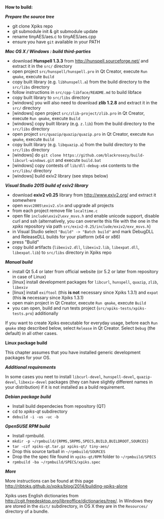 **How to build:**

***Prepare the source tree***

- git clone Xpiks repo
- git submodule init & git submodule update
- rename tinyAES/aes.c to tinyAES/aes.cpp
- ensure you have `git` available in your PATH

***Mac OS X / Windows : build third-parties***

- download **Hunspell 1.3.3** from http://hunspell.sourceforge.net/ and extract it in the `src/` directory
- open project `src/hunspell/hunspell.pro` in Qt Creator, execute `Run qmake`, execute `Build`
- copy built library (e.g. `libhunspell.a`) from the build directory to the `src/libs` directory
- follow instructions in `src/cpp-libface/README.md` to build libface
- copy built library to `src/libs` directory
- [windows] you will also need to download **zlib 1.2.8** and extract it in the `src/` directory
- [windows] open project `src/zlib-project/zlib.pro` in Qt Creator, execute `Run qmake`, execute `Build`
- [windows] copy built library (e.g. `z.lib`) from the build directory to the `src/libs` directory
- open project `src/quazip/quazip/quazip.pro` in Qt Creator, execute `Run qmake`, execute `Build`
- copy built library (e.g. `libquazip.a`) from the build directory to the `src/libs` directory
- [windows] do `git clone https://github.com/blackrosezy/build-libcurl-windows.git` and execute `build.bat`
- [windows] copy contests of `lib/dll-debug-x64` contents to the `src/libs/` directory
- [windows] build exiv2 library (see steps below)

***Visual Studio 2015 build of exiv2 library***

- download **exiv2 v0.25** library from http://www.exiv2.org/ and extract it somewhere
- open `msvc2005\exiv2.sln` and upgrade all projects
- from each project remove file `localtime.c`
- open file `include\exiv2\exv_msvs.h` and enable unicode support, disable curl and ssh (alternatively, you can overwrite this file with the one in the _xpiks_ repository via path `src/exiv2-0.25/include/exiv2/exv_msvs.h`)
- in Visual Studio select `"Build" -> "Batch build"` and mark DebugDLL and ReleaseDLL builds for your platform (x64 or x86)
- press "Build"
- copy build artifacts (`libexiv2.dll`, `libexiv2.lib`, `libexpat.dll`, `libexpat.lib`) to `src/libs` directory in Xpiks repo

***Manual build***
- install Qt 5.4 or later from official website (or 5.2 or later from repository in case of Linux)
- [linux] install development packages for `libcurl`, `hunspell`, `quazip`, `zlib`, `libexiv`
- [linux] install `exiftool` (this **is not** necessary since Xpiks 1.3.1) and `expat` (this **is** necessary since Xpiks 1.3.1)
- open main project in Qt Creator, execute `Run qmake`, execute `Build`
- you can open, build and run tests project (`src/xpiks-tests/xpiks-tests.pro`) additionally

If you want to create Xpiks executable for everyday usage, before each `Run qmake` step described below, select `Release` in Qt Creator. Select `Debug` (the default) in all other cases.

**Linux package build**

This chapter assumes that you have installed generic development packages for your OS.

***Additional requirements***

In some cases you neet to install `libcurl-devel`, `hunspell-devel`, `quazip-devel`, `libexiv-devel` packages (they can have slightly different names in your distribution) if it is not installed as a build requirement.

***Debian package build***

- Install build dependecies from repository (QT)
- cd to _xpiks-qt_ subdirectory
- `debuild -i -us -uc -b`

***OpenSUSE RPM build***

- Install rpmbuild.
- `mkdir -p ~/rpmbuild/{RPMS,SRPMS,SPECS,BUILD,BUILDROOT,SOURCES}`
- `tar -czf xpiks-qt.tar.gz xpiks-qt/ tiny-aes/`
- Drop this source tarball in `~/rpmbuild/SOURCES`
- Drop the the spec file found in `xpiks-qt/RPM` folder to `~/rpmbuild/SPECS`
- `rpmbuild -ba ~/rpmbuild/SPECS/xpiks.spec`

***More***

More instructions can be found at this page http://ribtoks.github.io/xpiks/blog/2014/building-xpiks-alone

Xpiks uses English dictionaries from http://cgit.freedesktop.org/libreoffice/dictionaries/tree/. In Windows they are stored in the `dict/` subdirectory, in OS X they are in the `Resources/` directory of a bundle.
